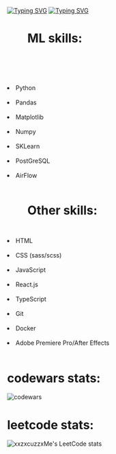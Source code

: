 [![Typing SVG](https://readme-typing-svg.herokuapp.com?font=Fira+Code&size=34&duration=0.1&pause=1000&color=1BF700&repeat=false&random=false&width=435&lines=Adel%2C+23+yo)](https://git.io/typing-svg)
[![Typing SVG](https://readme-typing-svg.herokuapp.com?font=Fira+Code&pause=1000&color=1BF700&random=false&width=435&lines=Trying+to+be+ML+engineer)](https://git.io/typing-svg)
<h1><ul>ML skills:<ul><br> </h1>
<li>Python</li> <br>
<li>Pandas</li> <br>
<li>Matplotlib</li><br>
<li>Numpy</li><br>
<li>SKLearn</li><br>
<li>PostGreSQL</li><br>
<li>AirFlow</li> <br>
<h1><ul>Other skills:</ul></h1><br>
<li>HTML</li><br>
<li>CSS (sass/scss)</li><br>
<li>JavaScript</li><br>
<li>React.js</li><br>
<li>TypeScript</li><br>
<li>Git</li><br>
<li>Docker</li> <br>
<li>Adobe Premiere Pro/After Effects</li><br> </h4>


<h1> codewars stats:</h1>  

![codewars](https://www.codewars.com/users/%20xxzxcuzzxme/badges/large)

<h1> leetcode stats:</h1>

![xxzxcuzzxMe's LeetCode stats](https://leetcode-stats-six.vercel.app/api?username=xxzxcuzzxMe&theme=dark)
